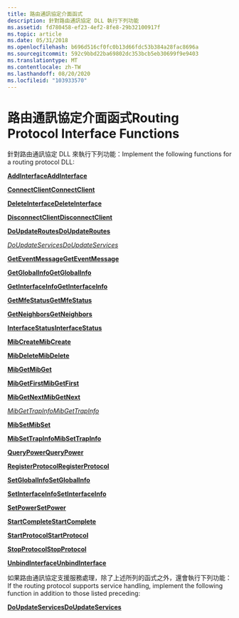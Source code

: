 ```yaml
---
title: 路由通訊協定介面函式
description: 針對路由通訊協定 DLL 執行下列功能
ms.assetid: fd780458-ef23-4ef2-8fe8-29b32100917f
ms.topic: article
ms.date: 05/31/2018
ms.openlocfilehash: b696d516cf0fc0b13d66fdc53b384a28fac8696a
ms.sourcegitcommit: 592c9bbd22ba69802dc353bcb5eb30699f9e9403
ms.translationtype: MT
ms.contentlocale: zh-TW
ms.lasthandoff: 08/20/2020
ms.locfileid: "103933570"
---
```

# <a name="routing-protocol-interface-functions"></a><span data-ttu-id="951b2-103">路由通訊協定介面函式</span><span class="sxs-lookup"><span data-stu-id="951b2-103">Routing Protocol Interface Functions</span></span>

<span data-ttu-id="951b2-104">針對路由通訊協定 DLL 來執行下列功能：</span><span class="sxs-lookup"><span data-stu-id="951b2-104">Implement the following functions for a routing protocol DLL:</span></span>

[<span data-ttu-id="951b2-105">**AddInterface**</span><span class="sxs-lookup"><span data-stu-id="951b2-105">**AddInterface**</span></span>](/windows/desktop/api/Routprot/nc-routprot-padd_interface)

[<span data-ttu-id="951b2-106">**ConnectClient**</span><span class="sxs-lookup"><span data-stu-id="951b2-106">**ConnectClient**</span></span>](/windows/desktop/api/Routprot/nc-routprot-pconnect_client)

[<span data-ttu-id="951b2-107">**DeleteInterface**</span><span class="sxs-lookup"><span data-stu-id="951b2-107">**DeleteInterface**</span></span>](/windows/desktop/api/Routprot/nc-routprot-pdelete_interface)

[<span data-ttu-id="951b2-108">**DisconnectClient**</span><span class="sxs-lookup"><span data-stu-id="951b2-108">**DisconnectClient**</span></span>](/windows/desktop/api/Routprot/nc-routprot-pdisconnect_client)

[<span data-ttu-id="951b2-109">**DoUpdateRoutes**</span><span class="sxs-lookup"><span data-stu-id="951b2-109">**DoUpdateRoutes**</span></span>](/windows/desktop/api/Routprot/nc-routprot-pdo_update_routes)

<span data-ttu-id="951b2-110">[*DoUpdateServices*](/previous-versions/windows/desktop/legacy/aa374005(v=vs.85))</span><span class="sxs-lookup"><span data-stu-id="951b2-110">[*DoUpdateServices*](/previous-versions/windows/desktop/legacy/aa374005(v=vs.85))</span></span>

[<span data-ttu-id="951b2-111">**GetEventMessage**</span><span class="sxs-lookup"><span data-stu-id="951b2-111">**GetEventMessage**</span></span>](/windows/desktop/api/Routprot/nc-routprot-pget_event_message)

[<span data-ttu-id="951b2-112">**GetGlobalInfo**</span><span class="sxs-lookup"><span data-stu-id="951b2-112">**GetGlobalInfo**</span></span>](/windows/desktop/api/Routprot/nc-routprot-pget_global_info)

[<span data-ttu-id="951b2-113">**GetInterfaceInfo**</span><span class="sxs-lookup"><span data-stu-id="951b2-113">**GetInterfaceInfo**</span></span>](/windows/desktop/api/Routprot/nc-routprot-pget_interface_info)

[<span data-ttu-id="951b2-114">**GetMfeStatus**</span><span class="sxs-lookup"><span data-stu-id="951b2-114">**GetMfeStatus**</span></span>](/windows/desktop/api/Routprot/nc-routprot-pget_mfe_status)

[<span data-ttu-id="951b2-115">**GetNeighbors**</span><span class="sxs-lookup"><span data-stu-id="951b2-115">**GetNeighbors**</span></span>](/windows/desktop/api/Routprot/nc-routprot-pget_neighbors)

[<span data-ttu-id="951b2-116">**InterfaceStatus**</span><span class="sxs-lookup"><span data-stu-id="951b2-116">**InterfaceStatus**</span></span>](/windows/desktop/api/Routprot/nc-routprot-pinterface_status)

[<span data-ttu-id="951b2-117">**MibCreate**</span><span class="sxs-lookup"><span data-stu-id="951b2-117">**MibCreate**</span></span>](/windows/desktop/api/Routprot/nc-routprot-pmib_create)

[<span data-ttu-id="951b2-118">**MibDelete**</span><span class="sxs-lookup"><span data-stu-id="951b2-118">**MibDelete**</span></span>](/windows/desktop/api/Routprot/nc-routprot-pmib_delete)

[<span data-ttu-id="951b2-119">**MibGet**</span><span class="sxs-lookup"><span data-stu-id="951b2-119">**MibGet**</span></span>](/windows/desktop/api/Routprot/nc-routprot-pmib_get)

[<span data-ttu-id="951b2-120">**MibGetFirst**</span><span class="sxs-lookup"><span data-stu-id="951b2-120">**MibGetFirst**</span></span>](/windows/desktop/api/Routprot/nc-routprot-pmib_get_first)

[<span data-ttu-id="951b2-121">**MibGetNext**</span><span class="sxs-lookup"><span data-stu-id="951b2-121">**MibGetNext**</span></span>](/windows/desktop/api/Routprot/nc-routprot-pmib_get_next)

[<span data-ttu-id="951b2-122">*MibGetTrapInfo*</span><span class="sxs-lookup"><span data-stu-id="951b2-122">*MibGetTrapInfo*</span></span>](/windows/desktop/api/Routprot/nc-routprot-pmib_get_trap_info)

[<span data-ttu-id="951b2-123">**MibSet**</span><span class="sxs-lookup"><span data-stu-id="951b2-123">**MibSet**</span></span>](/windows/desktop/api/Routprot/nc-routprot-pmib_set)

[<span data-ttu-id="951b2-124">**MibSetTrapInfo**</span><span class="sxs-lookup"><span data-stu-id="951b2-124">**MibSetTrapInfo**</span></span>](/windows/desktop/api/Routprot/nc-routprot-pmib_set_trap_info)

[<span data-ttu-id="951b2-125">**QueryPower**</span><span class="sxs-lookup"><span data-stu-id="951b2-125">**QueryPower**</span></span>](/windows/desktop/api/Routprot/nc-routprot-pquery_power)

[<span data-ttu-id="951b2-126">**RegisterProtocol**</span><span class="sxs-lookup"><span data-stu-id="951b2-126">**RegisterProtocol**</span></span>](/windows/desktop/api/Routprot/nc-routprot-pregister_protocol)

[<span data-ttu-id="951b2-127">**SetGlobalInfo**</span><span class="sxs-lookup"><span data-stu-id="951b2-127">**SetGlobalInfo**</span></span>](/windows/desktop/api/Routprot/nc-routprot-pset_global_info)

[<span data-ttu-id="951b2-128">**SetInterfaceInfo**</span><span class="sxs-lookup"><span data-stu-id="951b2-128">**SetInterfaceInfo**</span></span>](/windows/desktop/api/Routprot/nc-routprot-pset_interface_info)

[<span data-ttu-id="951b2-129">**SetPower**</span><span class="sxs-lookup"><span data-stu-id="951b2-129">**SetPower**</span></span>](/windows/desktop/api/Routprot/nc-routprot-pset_power)

[<span data-ttu-id="951b2-130">**StartComplete**</span><span class="sxs-lookup"><span data-stu-id="951b2-130">**StartComplete**</span></span>](/windows/desktop/api/Routprot/nc-routprot-pstart_complete)

[<span data-ttu-id="951b2-131">**StartProtocol**</span><span class="sxs-lookup"><span data-stu-id="951b2-131">**StartProtocol**</span></span>](/windows/desktop/api/Routprot/nc-routprot-pstart_protocol)

[<span data-ttu-id="951b2-132">**StopProtocol**</span><span class="sxs-lookup"><span data-stu-id="951b2-132">**StopProtocol**</span></span>](/windows/desktop/api/Routprot/nc-routprot-pstop_protocol)

<span data-ttu-id="951b2-133">[**UnbindInterface**](/previous-versions/windows/desktop/legacy/aa382296(v=vs.85))</span><span class="sxs-lookup"><span data-stu-id="951b2-133">[**UnbindInterface**](/previous-versions/windows/desktop/legacy/aa382296(v=vs.85))</span></span>

<span data-ttu-id="951b2-134">如果路由通訊協定支援服務處理，除了上述所列的函式之外，還會執行下列功能：</span><span class="sxs-lookup"><span data-stu-id="951b2-134">If the routing protocol supports service handling, implement the following function in addition to those listed preceding:</span></span>

<span data-ttu-id="951b2-135">[**DoUpdateServices**](/previous-versions/windows/desktop/legacy/aa374005(v=vs.85))</span><span class="sxs-lookup"><span data-stu-id="951b2-135">[**DoUpdateServices**](/previous-versions/windows/desktop/legacy/aa374005(v=vs.85))</span></span>

 

 